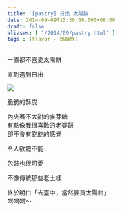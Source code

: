 ```yaml
---
title: '[pastry] 日出 太陽餅'
date: 2014-09-09T15:30:00.000+08:00
draft: false
aliases: [ "/2014/09/pastry.html" ]
tags : [flavor - 螞蟻族]
---
```


一直都不喜愛太陽餅

直到遇到日出  

[![](https://2.bp.blogspot.com/-na3aWlAucIk/XExRhGRJOnI/AAAAAAAAG28/vnJgx1SX-EcR8_9PPs8vFB1JYpNMqzWDQCLcBGAs/s640/9976990684_1d730c712b_z.jpg)](https://2.bp.blogspot.com/-na3aWlAucIk/XExRhGRJOnI/AAAAAAAAG28/vnJgx1SX-EcR8_9PPs8vFB1JYpNMqzWDQCLcBGAs/s1600/9976990684_1d730c712b_z.jpg)

脆脆的酥皮  

內夾著不太甜的麥芽糖  
有點像我很喜歡的老婆餅  
卻不會有飽飽的感覺

令人欲罷不能  
  
包裝也很可愛

不像傳統那些老土樣  
  
  
終於明白「去臺中，當然要買太陽餅」  
呵呵呵～